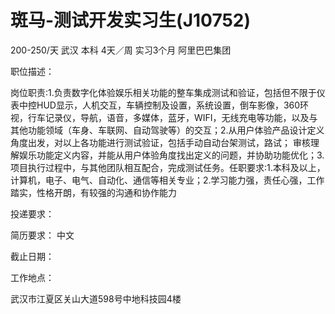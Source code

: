 # 斑马-测试开发实习生(J10752)

200-250/天 武汉 本科 4天／周 实习3个月
阿里巴巴集团

职位描述：

岗位职责:1.负责数字化体验娱乐相关功能的整车集成测试和验证，包括但不限于仪表中控HUD显示，人机交互，车辆控制及设置，系统设置，倒车影像，360环视，行车记录仪，导航，语音，多媒体，蓝牙，WIFI，无线充电等功能，以及与其他功能领域（车身、车联网、自动驾驶等）的交互；2.从用户体验产品设计定义角度出发，对以上各功能进行测试验证，包括手动自动台架测试，路试； 审核理解娱乐功能定义内容，并能从用户体验角度找出定义的问题，并协助功能优化；3.项目执行过程中，与其他团队相互配合，完成测试任务。任职要求:1.本科及以上，计算机，电子、电气、自动化、通信等相关专业；2.学习能力强，责任心强，工作踏实，性格开朗，有较强的沟通和协作能力

投递要求：

简历要求： 中文

截止日期：

工作地点：

武汉市江夏区关山大道598号中地科技园4楼